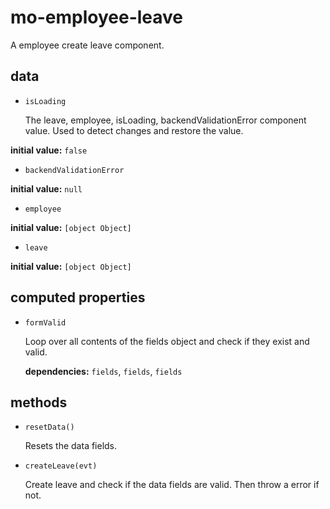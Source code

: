 # mo-employee-leave 

A employee create leave component. 

## data 

- `isLoading` 

  The leave, employee, isLoading, backendValidationError component value.
  Used to detect changes and restore the value. 

**initial value:** `false` 

- `backendValidationError` 

**initial value:** `null` 

- `employee` 

**initial value:** `[object Object]` 

- `leave` 

**initial value:** `[object Object]` 

## computed properties 

- `formValid` 

  Loop over all contents of the fields object and check if they exist and valid. 

   **dependencies:** `fields`, `fields`, `fields` 


## methods 

- `resetData()` 

  Resets the data fields. 

- `createLeave(evt)` 

  Create leave and check if the data fields are valid.
  Then throw a error if not. 

